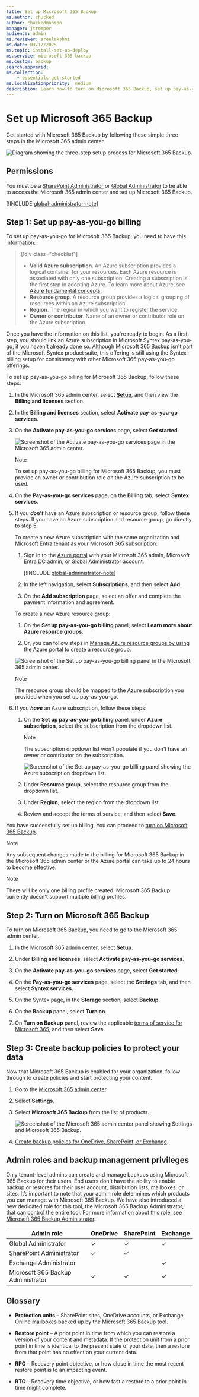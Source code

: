```yaml
---
title: Set up Microsoft 365 Backup
ms.author: chucked
author: chuckedmonson
manager: jtremper
audience: admin
ms.reviewer: sreelakshmi
ms.date: 03/17/2025
ms.topic: install-set-up-deploy
ms.service: microsoft-365-backup
ms.custom: backup
search.appverid:
ms.collection:
    - essentials-get-started
ms.localizationpriority:  medium
description: Learn how to turn on Microsoft 365 Backup, set up pay-as-you-go billing, and create backup policies for OneDrive, SharePoint, and Exchange.
---
```


# Set up Microsoft 365 Backup

Get started with Microsoft 365 Backup by following these simple three steps in the Microsoft 365 admin center.

![Diagram showing the three-step setup process for Microsoft 365 Backup.](../media/m365-backup/backup-setup-diagram.png)

## Permissions

You must be a [SharePoint Administrator](/entra/identity/role-based-access-control/permissions-reference#sharepoint-administrator) or [Global Administrator](/entra/identity/role-based-access-control/permissions-reference#global-administrator) to be able to access the Microsoft 365 admin center and set up Microsoft 365 Backup.

[!INCLUDE [global-administrator-note](../includes/global-administrator-note.md)]

## Step 1: Set up pay-as-you-go billing

To set up pay-as-you-go for Microsoft 365 Backup, you need to have this information:

> [!div class="checklist"]
> * **Valid Azure subscription**. An Azure subscription provides a logical container for your resources. Each Azure resource is associated with only one subscription. Creating a subscription is the first step in adopting Azure. To learn more about Azure, see [Azure fundamental concepts](/azure/cloud-adoption-framework/ready/considerations/fundamental-concepts).
> * **Resource group**. A resource group provides a logical grouping of resources within an Azure subscription.
> * **Region**. The region in which you want to register the service.
> * **Owner or contributor**. Name of an owner or contributor role on the Azure subscription.

Once you have the information on this list, you're ready to begin. As a first step, you should link an Azure subscription in Microsoft Syntex pay-as-you-go, if you haven't already done so. Although Microsoft 365 Backup isn't part of the Microsoft Syntex product suite, this offering is still using the Syntex billing setup for consistency with other Microsoft 365 pay-as-you-go offerings.

To set up pay-as-you-go billing for Microsoft 365 Backup, follow these steps:

1. In the Microsoft 365 admin center, select <a href="https://go.microsoft.com/fwlink/p/?linkid=2171997" target="_blank">**Setup**</a>, and then view the **Billing and licenses** section.

2. In the **Billing and licenses** section, select **Activate pay-as-you-go services**.

3. On the **Activate pay-as-you-go services** page, select **Get started**.

    ![Screenshot of the Activate pay-as-you-go services page in the Microsoft 365 admin center.](../media/m365-backup/backup-setup-billing.png)

    > [!NOTE]
    > To set up pay-as-you-go billing for Microsoft 365 Backup, you must provide an owner or contribution role on the Azure subscription to be used.

4. On the **Pay-as-you-go services** page, on the **Billing** tab, select **Syntex services**.

5. If you ***don't*** have an Azure subscription or resource group, follow these steps. If you have an Azure subscription and resource group, go directly to step 5.

    To create a new Azure subscription with the same organization and Microsoft Entra tenant as your Microsoft 365 subscription:

    1. Sign in to the [Azure portal](https://portal.azure.com) with your Microsoft 365 admin, Microsoft Entra DC admin, or [Global Administrator](/entra/identity/role-based-access-control/permissions-reference#global-administrator) account.

        [!INCLUDE [global-administrator-note](../includes/global-administrator-note.md)]

    1. In the left navigation, select **Subscriptions**, and then select **Add**.

    1. On the **Add subscription** page, select an offer and complete the payment information and agreement.

    To create a new Azure resource group:

    1. On the **Set up pay-as-you-go billing** panel, select **Learn more about Azure resource groups**.

    1. Or, you can follow steps in [Manage Azure resource groups by using the Azure portal](/azure/azure-resource-manager/management/manage-resource-groups-portal) to create a resource group.

    ![Screenshot of the Set up pay-as-you-go billing panel in the Microsoft 365 admin center.](../media/m365-backup/backup-billing-panel.png)

    > [!NOTE]
    > The resource group should be mapped to the Azure subscription you provided when you set up pay-as-you-go.

6. If you ***have*** an Azure subscription, follow these steps:

    1. On the **Set up pay-as-you-go billing** panel, under **Azure subscription**, select the subscription from the dropdown list.

       > [!NOTE]
       > The subscription dropdown list won't populate if you don't have an owner or contributor on the subscription.

       ![Screenshot of the Set up pay-as-you-go billing panel showing the Azure subscription dropdown list.](../media/m365-backup/back-billing-subscription.png)

    1. Under **Resource group**, select the resource group from the dropdown list.

    1. Under **Region**, select the region from the dropdown list.

    1. Review and accept the terms of service, and then select **Save**.

You have successfully set up billing. You can proceed to [turn on Microsoft 365 Backup](#step-2-turn-on-microsoft-365-backup).

> [!NOTE]
> Any subsequent changes made to the billing for Microsoft 365 Backup in the Microsoft 365 admin center or the Azure portal can take up to 24 hours to become effective.

> [!NOTE]
> There will be only one billing profile created. Microsoft 365 Backup currently doesn't support multiple billing profiles.

## Step 2: Turn on Microsoft 365 Backup

To turn on Microsoft 365 Backup, you need to go to the Microsoft 365 admin center.

1. In the Microsoft 365 admin center, select <a href="https://go.microsoft.com/fwlink/p/?linkid=2171997" target="_blank">**Setup**</a>.

2. Under **Billing and licenses**, select **Activate pay-as-you-go services**.

3. On the **Activate pay-as-you-go services** page, select **Get started**.

4. On the **Pay-as-you-go services** page, select the **Settings** tab, and then select **Syntex services**.

5. On the Syntex page, in the **Storage** section, select **Backup**.

6. On the **Backup** panel, select **Turn on**.

7. On **Turn on Backup** panel, review the applicable [terms of service for Microsoft 365](https://www.microsoft.com/licensing/terms/product/ForOnlineServices/all), and then select **Save**.
<!---
    ![Screenshot of the Turn on Backup panel and the Confirm button.](../media/m365-backup/backup-setup-turn-on.png)
--->
## Step 3: Create backup policies to protect your data

Now that Microsoft 365 Backup is enabled for your organization, follow through to create policies and start protecting your content.

1. Go to the [Microsoft 365 admin center](https://admin.microsoft.com/Adminportal/Home).

2. Select **Settings**.

3. Select **Microsoft 365 Backup** from the list of products.

    ![Screenshot of the Microsoft 365 admin center panel showing Settings and Microsoft 365 Backup.](../media/m365-backup/backup-setup-admin-center-panel.png)

4. [Create backup policies for OneDrive, SharePoint, or Exchange](backup-view-edit-policies.md#create-backup-policies).

<!---
## Multi-geo environments

Microsoft 365 Backup supports the backup of sites and user accounts from both the central and satellite locations if the multi-geo feature is enabled on your tenant. This means that you can add the sites or user accounts from all geos while creating the backup configuration policy via the CSV file upload method. Adding sites via the site picker, search, or filter rules doesn't currently support multi-geo. Those user interface experiences today only support addition of sites in the tenant's central location.
--->

## Admin roles and backup management privileges

Only tenant-level admins can create and manage backups using Microsoft 365 Backup for their users. End users don't have the ability to enable backup or restores for their user account, distribution lists, mailboxes, or sites. It’s important to note that your admin role determines which products you can manage with Microsoft 365 Backup. We have also introduced a new dedicated role for this tool, the Microsoft 365 Backup Administrator, that can control the entire tool. For more information about this role, see [Microsoft 365 Backup Administrator](/entra/identity/role-based-access-control/permissions-reference#microsoft-365-backup-administrator).

|Admin role  |OneDrive  |SharePoint  |Exchange  |
|---------|---------|---------|---------|
|Global Administrator     | ✓        | ✓        | ✓       |
|SharePoint Administrator     | ✓        | ✓        |         |
|Exchange Administrator    |         |         | ✓        |
|Microsoft 365 Backup Administrator     | ✓        | ✓        | ✓       |

## Glossary

- **Protection units** – SharePoint sites, OneDrive accounts, or Exchange Online mailboxes backed up by the Microsoft 365 Backup tool.

- **Restore point** – A prior point in time from which you can restore a version of your content and metadata. If the protection unit from a prior point in time is identical to the present state of your data, then a restore from that point has no effect on your current data.

- **RPO** – Recovery point objective, or how close in time the most recent restore point is to an impacting event.

- **RTO** – Recovery time objective, or how fast a restore to a prior point in time might complete.
